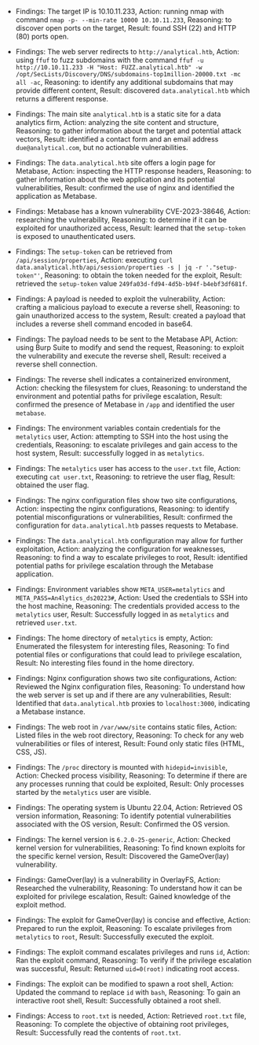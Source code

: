 * Findings: The target IP is 10.10.11.233, Action: running nmap with command `nmap -p- --min-rate 10000 10.10.11.233`, Reasoning: to discover open ports on the target, Result: found SSH (22) and HTTP (80) ports open.

* Findings: The web server redirects to `http://analytical.htb`, Action: using `ffuf` to fuzz subdomains with the command `ffuf -u http://10.10.11.233 -H "Host: FUZZ.analytical.htb" -w /opt/SecLists/Discovery/DNS/subdomains-top1million-20000.txt -mc all -ac`, Reasoning: to identify any additional subdomains that may provide different content, Result: discovered `data.analytical.htb` which returns a different response.

* Findings: The main site `analytical.htb` is a static site for a data analytics firm, Action: analyzing the site content and structure, Reasoning: to gather information about the target and potential attack vectors, Result: identified a contact form and an email address `due@analytical.com`, but no actionable vulnerabilities.

* Findings: The `data.analytical.htb` site offers a login page for Metabase, Action: inspecting the HTTP response headers, Reasoning: to gather information about the web application and its potential vulnerabilities, Result: confirmed the use of nginx and identified the application as Metabase.

* Findings: Metabase has a known vulnerability CVE-2023-38646, Action: researching the vulnerability, Reasoning: to determine if it can be exploited for unauthorized access, Result: learned that the `setup-token` is exposed to unauthenticated users.

* Findings: The `setup-token` can be retrieved from `/api/session/properties`, Action: executing `curl data.analytical.htb/api/session/properties -s | jq -r '."setup-token"'`, Reasoning: to obtain the token needed for the exploit, Result: retrieved the `setup-token` value `249fa03d-fd94-4d5b-b94f-b4ebf3df681f`.

* Findings: A payload is needed to exploit the vulnerability, Action: crafting a malicious payload to execute a reverse shell, Reasoning: to gain unauthorized access to the system, Result: created a payload that includes a reverse shell command encoded in base64.

* Findings: The payload needs to be sent to the Metabase API, Action: using Burp Suite to modify and send the request, Reasoning: to exploit the vulnerability and execute the reverse shell, Result: received a reverse shell connection.

* Findings: The reverse shell indicates a containerized environment, Action: checking the filesystem for clues, Reasoning: to understand the environment and potential paths for privilege escalation, Result: confirmed the presence of Metabase in `/app` and identified the user `metabase`.

* Findings: The environment variables contain credentials for the `metalytics` user, Action: attempting to SSH into the host using the credentials, Reasoning: to escalate privileges and gain access to the host system, Result: successfully logged in as `metalytics`.

* Findings: The `metalytics` user has access to the `user.txt` file, Action: executing `cat user.txt`, Reasoning: to retrieve the user flag, Result: obtained the user flag.

* Findings: The nginx configuration files show two site configurations, Action: inspecting the nginx configurations, Reasoning: to identify potential misconfigurations or vulnerabilities, Result: confirmed the configuration for `data.analytical.htb` passes requests to Metabase.

* Findings: The `data.analytical.htb` configuration may allow for further exploitation, Action: analyzing the configuration for weaknesses, Reasoning: to find a way to escalate privileges to root, Result: identified potential paths for privilege escalation through the Metabase application.
* Findings: Environment variables show `META_USER=metalytics` and `META_PASS=An4lytics_ds20223#`, Action: Used the credentials to SSH into the host machine, Reasoning: The credentials provided access to the `metalytics` user, Result: Successfully logged in as `metalytics` and retrieved `user.txt`.

* Findings: The home directory of `metalytics` is empty, Action: Enumerated the filesystem for interesting files, Reasoning: To find potential files or configurations that could lead to privilege escalation, Result: No interesting files found in the home directory.

* Findings: Nginx configuration shows two site configurations, Action: Reviewed the Nginx configuration files, Reasoning: To understand how the web server is set up and if there are any vulnerabilities, Result: Identified that `data.analytical.htb` proxies to `localhost:3000`, indicating a Metabase instance.

* Findings: The web root in `/var/www/site` contains static files, Action: Listed files in the web root directory, Reasoning: To check for any web vulnerabilities or files of interest, Result: Found only static files (HTML, CSS, JS).

* Findings: The `/proc` directory is mounted with `hidepid=invisible`, Action: Checked process visibility, Reasoning: To determine if there are any processes running that could be exploited, Result: Only processes started by the `metalytics` user are visible.

* Findings: The operating system is Ubuntu 22.04, Action: Retrieved OS version information, Reasoning: To identify potential vulnerabilities associated with the OS version, Result: Confirmed the OS version.

* Findings: The kernel version is `6.2.0-25-generic`, Action: Checked kernel version for vulnerabilities, Reasoning: To find known exploits for the specific kernel version, Result: Discovered the GameOver(lay) vulnerability.

* Findings: GameOver(lay) is a vulnerability in OverlayFS, Action: Researched the vulnerability, Reasoning: To understand how it can be exploited for privilege escalation, Result: Gained knowledge of the exploit method.

* Findings: The exploit for GameOver(lay) is concise and effective, Action: Prepared to run the exploit, Reasoning: To escalate privileges from `metalytics` to `root`, Result: Successfully executed the exploit.

* Findings: The exploit command escalates privileges and runs `id`, Action: Ran the exploit command, Reasoning: To verify if the privilege escalation was successful, Result: Returned `uid=0(root)` indicating root access.

* Findings: The exploit can be modified to spawn a root shell, Action: Updated the command to replace `id` with `bash`, Reasoning: To gain an interactive root shell, Result: Successfully obtained a root shell.

* Findings: Access to `root.txt` is needed, Action: Retrieved `root.txt` file, Reasoning: To complete the objective of obtaining root privileges, Result: Successfully read the contents of `root.txt`.
